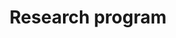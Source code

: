 ---
permalink: /activities/research-program/
title: "Research program"
excerpt: "Research of the Humane Tech Community"
last_modified_at: 2019-04-26T13+02:00
sidebar:
  nav: "activities"
custom_pagination:
  prev: /activities/education-program/
  next: /resources/
---